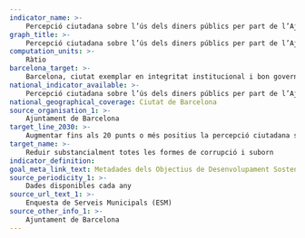 ```yaml
---
indicator_name: >-
    Percepció ciutadana sobre l’ús dels diners públics per part de l’Ajuntament (balanç de respostes positives i negatives)
graph_title: >-
    Percepció ciutadana sobre l’ús dels diners públics per part de l’Ajuntament (balanç de respostes positives i negatives)
computation_units: >-
    Ràtio
barcelona_target: >-
    Barcelona, ciutat exemplar en integritat institucional i bon govern
national_indicator_available: >-
    Percepció ciutadana sobre l’ús dels diners públics per part de l’Ajuntament (balanç de respostes positives i negatives) 
national_geographical_coverage: Ciutat de Barcelona 
source_organisation_1: >-
    Ajuntament de Barcelona
target_line_2030: >-
    Augmentar fins als 20 punts o més positius la percepció ciutadana sobre l’ús dels diners públics per part de l’Ajuntament
target_name: >-
    Reduir substancialment totes les formes de corrupció i suborn
indicator_definition:
goal_meta_link_text: Metadades dels Objectius de Desenvolupament Sostenible de les Nacions Unides (pdf 894kB)
source_periodicity_1: >-
    Dades disponibles cada any
source_url_text_1: >-
    Enquesta de Serveis Municipals (ESM)
source_other_info_1: >-
    Ajuntament de Barcelona
---
```

